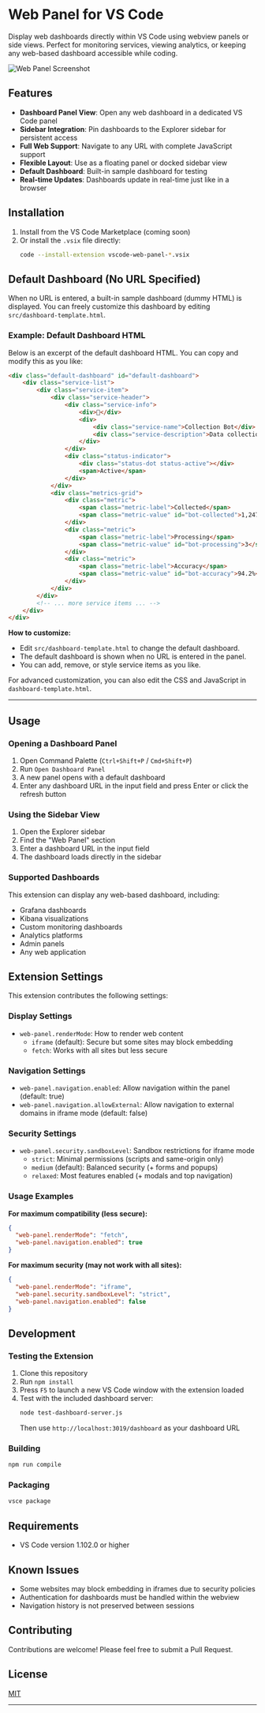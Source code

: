 # Web Panel for VS Code

Display web dashboards directly within VS Code using webview panels or side views. Perfect for monitoring services, viewing analytics, or keeping any web-based dashboard accessible while coding.

![Web Panel Screenshot](images/ss01.png)

## Features

- **Dashboard Panel View**: Open any web dashboard in a dedicated VS Code panel
- **Sidebar Integration**: Pin dashboards to the Explorer sidebar for persistent access
- **Full Web Support**: Navigate to any URL with complete JavaScript support
- **Flexible Layout**: Use as a floating panel or docked sidebar view
- **Default Dashboard**: Built-in sample dashboard for testing
- **Real-time Updates**: Dashboards update in real-time just like in a browser

## Installation

1. Install from the VS Code Marketplace (coming soon)
2. Or install the `.vsix` file directly:
   ```bash
   code --install-extension vscode-web-panel-*.vsix
   ```

## Default Dashboard (No URL Specified)

When no URL is entered, a built-in sample dashboard (dummy HTML) is displayed. You can freely customize this dashboard by editing `src/dashboard-template.html`.

### Example: Default Dashboard HTML

Below is an excerpt of the default dashboard HTML. You can copy and modify this as you like:

```html
<div class="default-dashboard" id="default-dashboard">
    <div class="service-list">
        <div class="service-item">
            <div class="service-header">
                <div class="service-info">
                    <div>🤖</div>
                    <div>
                        <div class="service-name">Collection Bot</div>
                        <div class="service-description">Data collection, analysis and learning pipeline</div>
                    </div>
                </div>
                <div class="status-indicator">
                    <div class="status-dot status-active"></div>
                    <span>Active</span>
                </div>
            </div>
            <div class="metrics-grid">
                <div class="metric">
                    <span class="metric-label">Collected</span>
                    <span class="metric-value" id="bot-collected">1,247</span>
                </div>
                <div class="metric">
                    <span class="metric-label">Processing</span>
                    <span class="metric-value" id="bot-processing">3</span>
                </div>
                <div class="metric">
                    <span class="metric-label">Accuracy</span>
                    <span class="metric-value" id="bot-accuracy">94.2%</span>
                </div>
            </div>
        </div>
        <!-- ... more service items ... -->
    </div>
</div>
```

**How to customize:**
- Edit `src/dashboard-template.html` to change the default dashboard.
- The default dashboard is shown when no URL is entered in the panel.
- You can add, remove, or style service items as you like.

For advanced customization, you can also edit the CSS and JavaScript in `dashboard-template.html`.

---

## Usage

### Opening a Dashboard Panel

1. Open Command Palette (`Ctrl+Shift+P` / `Cmd+Shift+P`)
2. Run `Open Dashboard Panel`
3. A new panel opens with a default dashboard
4. Enter any dashboard URL in the input field and press Enter or click the refresh button

### Using the Sidebar View

1. Open the Explorer sidebar
2. Find the "Web Panel" section
3. Enter a dashboard URL in the input field
4. The dashboard loads directly in the sidebar

### Supported Dashboards

This extension can display any web-based dashboard, including:
- Grafana dashboards
- Kibana visualizations
- Custom monitoring dashboards
- Analytics platforms
- Admin panels
- Any web application

## Extension Settings

This extension contributes the following settings:

### Display Settings
* `web-panel.renderMode`: How to render web content
  - `iframe` (default): Secure but some sites may block embedding
  - `fetch`: Works with all sites but less secure

### Navigation Settings
* `web-panel.navigation.enabled`: Allow navigation within the panel (default: true)
* `web-panel.navigation.allowExternal`: Allow navigation to external domains in iframe mode (default: false)

### Security Settings
* `web-panel.security.sandboxLevel`: Sandbox restrictions for iframe mode
  - `strict`: Minimal permissions (scripts and same-origin only)
  - `medium` (default): Balanced security (+ forms and popups)
  - `relaxed`: Most features enabled (+ modals and top navigation)

### Usage Examples

**For maximum compatibility (less secure):**
```json
{
  "web-panel.renderMode": "fetch",
  "web-panel.navigation.enabled": true
}
```

**For maximum security (may not work with all sites):**
```json
{
  "web-panel.renderMode": "iframe",
  "web-panel.security.sandboxLevel": "strict",
  "web-panel.navigation.enabled": false
}
```

## Development

### Testing the Extension

1. Clone this repository
2. Run `npm install`
3. Press `F5` to launch a new VS Code window with the extension loaded
4. Test with the included dashboard server:
   ```bash
   node test-dashboard-server.js
   ```
   Then use `http://localhost:3019/dashboard` as your dashboard URL

### Building

```bash
npm run compile
```

### Packaging

```bash
vsce package
```

## Requirements

- VS Code version 1.102.0 or higher

## Known Issues

- Some websites may block embedding in iframes due to security policies
- Authentication for dashboards must be handled within the webview
- Navigation history is not preserved between sessions

## Contributing

Contributions are welcome! Please feel free to submit a Pull Request.

## License

[MIT](LICENSE)

---